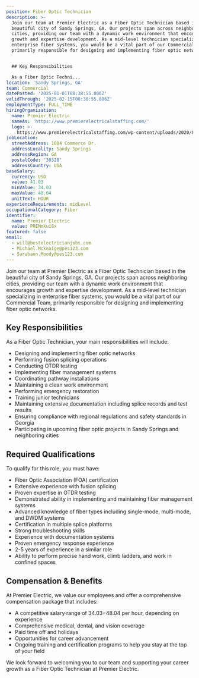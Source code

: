 ```yaml
---
position: Fiber Optic Technician
description: >-
  Join our team at Premier Electric as a Fiber Optic Technician based in the
  beautiful city of Sandy Springs, GA. Our projects span across neighboring
  cities, providing our team with a dynamic work environment that encourages
  growth and expertise development. As a mid-level technician specializing in
  enterprise fiber systems, you would be a vital part of our Commercial Team,
  primarily responsible for designing and implementing fiber optic networks. 


  ## Key Responsibilities

  As a Fiber Optic Techni...
location: 'Sandy Springs, GA'
team: Commercial
datePosted: '2025-01-01T08:38:55.806Z'
validThrough: '2025-02-15T08:38:55.806Z'
employmentType: FULL_TIME
hiringOrganization:
  name: Premier Electric
  sameAs: 'https://www.premierelectricalstaffing.com/'
  logo: >-
    https://www.premierelectricalstaffing.com/wp-content/uploads/2020/05/Premier-Electrical-Staffing-logo.png
jobLocation:
  streetAddress: 1084 Commerce Dr.
  addressLocality: Sandy Springs
  addressRegion: GA
  postalCode: '30328'
  addressCountry: USA
baseSalary:
  currency: USD
  value: 41.03
  minValue: 34.03
  maxValue: 48.04
  unitText: HOUR
experienceRequirements: midLevel
occupationalCategory: Fiber
identifier:
  name: Premier Electric
  value: PREMmkui8x
featured: false
email:
  - will@bestelectricianjobs.com
  - Michael.Mckeaige@pes123.com
  - Sarahann.Moody@pes123.com
---
```




Join our team at Premier Electric as a Fiber Optic Technician based in the beautiful city of Sandy Springs, GA. Our projects span across neighboring cities, providing our team with a dynamic work environment that encourages growth and expertise development. As a mid-level technician specializing in enterprise fiber systems, you would be a vital part of our Commercial Team, primarily responsible for designing and implementing fiber optic networks. 

## Key Responsibilities
As a Fiber Optic Technician, your main responsibilities will include:

- Designing and implementing fiber optic networks
- Performing fusion splicing operations
- Conducting OTDR testing
- Implementing fiber management systems
- Coordinating pathway installations
- Maintaining a clean work environment
- Performing emergency restoration
- Training junior technicians
- Maintaining extensive documentation including splice records and test results
- Ensuring compliance with regional regulations and safety standards in Georgia
- Participating in upcoming fiber optic projects in Sandy Springs and neighboring cities

## Required Qualifications
To qualify for this role, you must have:

- Fiber Optic Association (FOA) certification
- Extensive experience with fusion splicing
- Proven expertise in OTDR testing
- Demonstrated ability in implementing and maintaining fiber management systems
- Advanced knowledge of fiber types including single-mode, multi-mode, and DWDM systems
- Certification in multiple splice platforms
- Strong troubleshooting skills
- Experience with documentation systems
- Proven emergency response experience
- 2-5 years of experience in a similar role
- Ability to perform precise hand work, climb ladders, and work in confined spaces

## Compensation & Benefits
At Premier Electric, we value our employees and offer a comprehensive compensation package that includes:

- A competitive salary range of $34.03-$48.04 per hour, depending on experience
- Comprehensive medical, dental, and vision coverage
- Paid time off and holidays
- Opportunities for career advancement
- Ongoing training and certification programs to help you stay at the top of your field

We look forward to welcoming you to our team and supporting your career growth as a Fiber Optic Technician at Premier Electric.